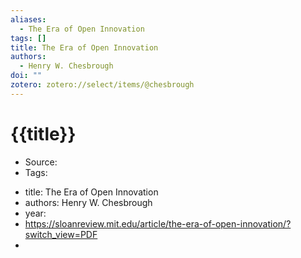 ```yaml
---
aliases:
  - The Era of Open Innovation
tags: []
title: The Era of Open Innovation
authors:
  - Henry W. Chesbrough
doi: ""
zotero: zotero://select/items/@chesbrough
---
```

<!-- START_TEMPLATE -->
# {{title}}

- Source:
- Tags: 
<!-- END_TEMPLATE -->

- title: The Era of Open Innovation
- authors: Henry W. Chesbrough
- year: 
- https://sloanreview.mit.edu/article/the-era-of-open-innovation/?switch_view=PDF
-